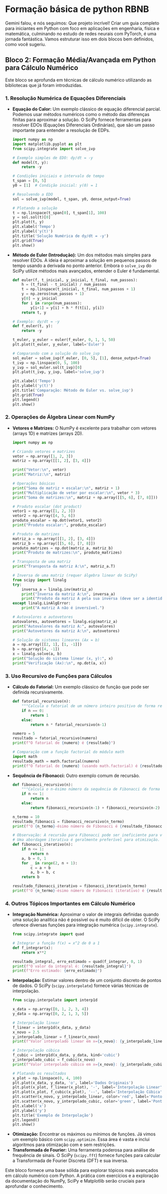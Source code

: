 # Formação básica de python RBNB

Gemini falou, e nós seguimos:
Que projeto incrível! Criar um guia completo para iniciantes em Python com foco em aplicações em engenharia, física e matemática, culminando no estudo de redes neurais com PyTorch, é uma jornada fantástica. Vamos estruturar isso em dois blocos bem definidos, como você sugeriu.

## Bloco 2: Formação Média/Avançada em Python para Cálculo Numérico

Este bloco se aprofunda em técnicas de cálculo numérico utilizando as bibliotecas que já foram introduzidas.

### 1\. Resolução Numérica de Equações Diferenciais

  * **Equação do Calor:** Um exemplo clássico de equação diferencial parcial. Podemos usar métodos numéricos como o método das diferenças finitas para aproximar a solução. O SciPy fornece ferramentas para resolver EDOs (Equações Diferenciais Ordinárias), que são um passo importante para entender a resolução de EDPs.
    ```python
    import numpy as np
    import matplotlib.pyplot as plt
    from scipy.integrate import solve_ivp

    # Exemplo simples de EDO: dy/dt = -y
    def model(t, y):
        return -y

    # Condições iniciais e intervalo de tempo
    t_span = [0, 5]
    y0 = [1]  # Condição inicial: y(0) = 1

    # Resolvendo a EDO
    sol = solve_ivp(model, t_span, y0, dense_output=True)

    # Plotando a solução
    t = np.linspace(t_span[0], t_span[1], 100)
    y = sol.sol(t)[0]
    plt.plot(t, y)
    plt.xlabel('Tempo')
    plt.ylabel('y(t)')
    plt.title('Solução Numérica de dy/dt = -y')
    plt.grid(True)
    plt.show()
    ```
  * **Método de Euler (Introdução):** Um dos métodos mais simples para resolver EDOs. A ideia é aproximar a solução em pequenos passos de tempo usando a derivada no ponto anterior. Embora o `solve_ivp` do SciPy utilize métodos mais avançados, entender o Euler é fundamental.
    ```python
    def euler(f, t_inicial, y_inicial, t_final, num_passos):
        h = (t_final - t_inicial) / num_passos
        t = np.linspace(t_inicial, t_final, num_passos + 1)
        y = np.zeros(num_passos + 1)
        y[0] = y_inicial
        for i in range(num_passos):
            y[i+1] = y[i] + h * f(t[i], y[i])
        return t, y

    # Exemplo: dy/dt = -y
    def f_euler(t, y):
        return -y

    t_euler, y_euler = euler(f_euler, 0, 1, 5, 50)
    plt.plot(t_euler, y_euler, label='Euler')

    # Comparando com a solução do solve_ivp
    sol_euler = solve_ivp(f_euler, [0, 5], [1], dense_output=True)
    t_ivp = np.linspace(0, 5, 100)
    y_ivp = sol_euler.sol(t_ivp)[0]
    plt.plot(t_ivp, y_ivp, label='solve_ivp')

    plt.xlabel('Tempo')
    plt.ylabel('y(t)')
    plt.title('Comparação: Método de Euler vs. solve_ivp')
    plt.grid(True)
    plt.legend()
    plt.show()
    ```

### 2\. Operações de Álgebra Linear com NumPy

  * **Vetores e Matrizes:** O NumPy é excelente para trabalhar com vetores (arrays 1D) e matrizes (arrays 2D).
    ```python
    import numpy as np

    # Criando vetores e matrizes
    vetor = np.array([1, 2, 3])
    matriz = np.array([[1, 2], [3, 4]])

    print("Vetor:\n", vetor)
    print("Matriz:\n", matriz)

    # Operações básicas
    print("Soma de matriz + escalar:\n", matriz + 1)
    print("Multiplicação de vetor por escalar:\n", vetor * 3)
    print("Soma de matrizes:\n", matriz + np.array([[5, 6], [7, 8]]))

    # Produto escalar (dot product)
    vetor1 = np.array([1, 2, 3])
    vetor2 = np.array([4, 5, 6])
    produto_escalar = np.dot(vetor1, vetor2)
    print("Produto escalar:", produto_escalar)

    # Produto de matrizes
    matriz_a = np.array([[1, 2], [3, 4]])
    matriz_b = np.array([[5, 6], [7, 8]])
    produto_matrizes = np.dot(matriz_a, matriz_b)
    print("Produto de matrizes:\n", produto_matrizes)

    # Transposta de uma matriz
    print("Transposta da matriz A:\n", matriz_a.T)

    # Inversa de uma matriz (requer álgebra linear do SciPy)
    from scipy import linalg
    try:
        inversa_a = linalg.inv(matriz_a)
        print("Inversa da matriz A:\n", inversa_a)
        print("Produto da matriz A pela sua inversa (deve ser a identidade):\n", np.dot(matriz_a, inversa_a))
    except linalg.LinAlgError:
        print("A matriz A não é inversível.")

    # Autovalores e autovetores
    autovalores, autovetores = linalg.eig(matriz_a)
    print("Autovalores da matriz A:", autovalores)
    print("Autovetores da matriz A:\n", autovetores)

    # Solução de sistemas lineares (Ax = b)
    a = np.array([[2, 1], [1, -1]])
    b = np.array([4, -1])
    x = linalg.solve(a, b)
    print("Solução do sistema linear (x, y):", x)
    print("Verificação (Ax):\n", np.dot(a, x))
    ```

### 3\. Uso Recursivo de Funções para Cálculos

  * **Cálculo do Fatorial:** Um exemplo clássico de função que pode ser definida recursivamente.
    ```python
    def fatorial_recursivo(n):
        """Calcula o fatorial de um número inteiro positivo de forma recursiva."""
        if n == 0:
            return 1
        else:
            return n * fatorial_recursivo(n-1)

    numero = 5
    resultado = fatorial_recursivo(numero)
    print(f"O fatorial de {numero} é {resultado}")

    # Comparação com a função factorial do módulo math
    import math
    resultado_math = math.factorial(numero)
    print(f"O fatorial de {numero} (usando math.factorial) é {resultado_math}")
    ```
  * **Sequência de Fibonacci:** Outro exemplo comum de recursão.
    ```python
    def fibonacci_recursivo(n):
        """Calcula o n-ésimo número da sequência de Fibonacci de forma recursiva."""
        if n <= 1:
            return n
        else:
            return fibonacci_recursivo(n-1) + fibonacci_recursivo(n-2)

    n_termo = 10
    resultado_fibonacci = fibonacci_recursivo(n_termo)
    print(f"O {n_termo}-ésimo número de Fibonacci é {resultado_fibonacci}")

    # Observação: A recursão para Fibonacci pode ser ineficiente para valores grandes de n devido a recálculos repetidos.
    # Uma abordagem iterativa é geralmente preferível para otimização.
    def fibonacci_iterativo(n):
        if n <= 1:
            return n
        a, b = 0, 1
        for _ in range(2, n + 1):
            c = a + b
            a, b = b, c
        return b

    resultado_fibonacci_iterativo = fibonacci_iterativo(n_termo)
    print(f"O {n_termo}-ésimo número de Fibonacci (iterativo) é {resultado_fibonacci_iterativo}")
    ```

### 4\. Outros Tópicos Importantes em Cálculo Numérico

  * **Integração Numérica:** Aproximar o valor de integrais definidas quando uma solução analítica não é possível ou é muito difícil de obter. O SciPy oferece diversas funções para integração numérica (`scipy.integrate`).
    ```python
    from scipy.integrate import quad

    # Integrar a função f(x) = x^2 de 0 a 1
    def f_integrar(x):
        return x**2

    resultado_integral, erro_estimado = quad(f_integrar, 0, 1)
    print(f"O valor da integral é: {resultado_integral}")
    print(f"Erro estimado: {erro_estimado}")
    ```
  * **Interpolação:** Estimar valores dentro de um conjunto discreto de pontos de dados. O SciPy (`scipy.interpolate`) fornece várias técnicas de interpolação.
    ```python
    from scipy.interpolate import interp1d

    x_data = np.array([0, 1, 2, 3, 4])
    y_data = np.array([0, 2, 1, 3, 5])

    # Interpolação linear
    f_linear = interp1d(x_data, y_data)
    x_novo = 2.5
    y_interpolado_linear = f_linear(x_novo)
    print(f"Valor interpolado linear em x={x_novo}: {y_interpolado_linear}")

    # Interpolação cúbica
    f_cubic = interp1d(x_data, y_data, kind='cubic')
    y_interpolado_cubic = f_cubic(x_novo)
    print(f"Valor interpolado cúbico em x={x_novo}: {y_interpolado_cubic}")

    # Plotando os resultados
    x_plot = np.linspace(0, 4, 100)
    plt.plot(x_data, y_data, 'o', label='Dados Originais')
    plt.plot(x_plot, f_linear(x_plot), '-', label='Interpolação Linear')
    plt.plot(x_plot, f_cubic(x_plot), '--', label='Interpolação Cúbica')
    plt.scatter(x_novo, y_interpolado_linear, color='red', label='Ponto Interpolado (Linear)')
    plt.scatter(x_novo, y_interpolado_cubic, color='green', label='Ponto Interpolado (Cúbico)')
    plt.xlabel('x')
    plt.ylabel('y')
    plt.title('Exemplo de Interpolação')
    plt.legend()
    plt.show()
    ```
  * **Otimização:** Encontrar os máximos ou mínimos de funções. Já vimos um exemplo básico com `scipy.optimize`. Essa área é vasta e inclui algoritmos para otimização com e sem restrições.
  * **Transformada de Fourier:** Uma ferramenta poderosa para análise de frequência de sinais. O SciPy (`scipy.fft`) fornece funções para calcular a Transformada de Fourier Discreta (DFT) e sua inversa.

Este bloco fornece uma base sólida para explorar tópicos mais avançados em cálculo numérico com Python. A prática com exercícios e a exploração da documentação do NumPy, SciPy e Matplotlib serão cruciais para aprofundar o conhecimento.
